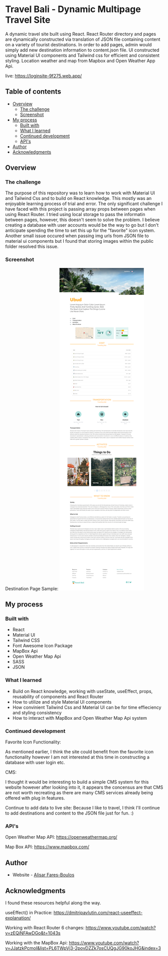 # Travel Bali - Dynamic Multipage Travel Site

A dynamic travel site built using React. React Router directory and pages are dynamically constructed via translation of JSON file containing content on a variety of tourist destinations. In order to add pages, admin would simply add new destination information to content.json file. UI constructed using Material UI components and Tailwind css for efficient and consistent styling. Location weather and map from Mapbox and Open Weather App Api.

live: https://loginsite-9f275.web.app/

## Table of contents

- [Overview](#overview)
  - [The challenge](#the-challenge)
  - [Screenshot](#screenshot)
- [My process](#my-process)
  - [Built with](#built-with)
  - [What I learned](#what-i-learned)
  - [Continued development](#continued-development)
  - [API's](#useful-resources)
- [Author](#author)
- [Acknowledgments](#acknowledgments)

## Overview

### The challenge

The purpose of this repository was to learn how to work with Material UI and Tailwind Css and to build on React knowledge. This mostly was an enjoyable learning process of trial and error. The only significant challenge I have faced with this project is passing array props between pages when using React Router. I tried using local storage to pass the informatin between pages, however, this doesn't seem to solve the problem. I believe creating a database with user accounts would be the way to go but I don't anticipate spending the time to set this up for the "favorite" icon system. Another small issue occured when passing img urls from JSON file to material ui components but I found that storing images within the public folder resolved this issue.

### Screenshot

Destination Page Sample:
![](./public/images/screenshots/screenshot_page_full_sml.png)

## My process

### Built with

- React
- Material UI
- Tailwind CSS
- Font Awesome Icon Package
- MapBox Api
- Open Weather Map Api
- SASS
- JSON

### What I learned

- Build on React knowledge, working with useState, useEffect, props, reusability of components and React Router
- How to utilize and style Material UI components
- How convinient Tailwind Css and Material UI can be for time effieciency and styling consistency
- How to interact with MapBox and Open Weather Map Api system

### Continued development

Favorite Icon Functionality:

As mentioned earlier, I think the site could benefit from the favorite icon functionality however I am not interested at this time in constructing a database with user login etc. 

CMS:

I thought it would be interesting to build a simple CMS system for this website however after looking into it, it appears the concensus are that CMS are not worth recreating as there are many CMS services already being offered with plug in features. 

Continue to add data to live site:
Because I like to travel, I think I'll continue to add destinations and content to the JSON file just for fun. :)

### API's

Open Weather Map API:
https://openweathermap.org/

Map Box API:
https://www.mapbox.com/

## Author

- Website - [Alisar Fares-Boulos](https://www.alisarfaresboulos.com)

## Acknowledgments

I found these resources helpful along the way.

useEffect() in Practice:
https://dmitripavlutin.com/react-useeffect-explanation/

Working with React Router 6 changes:
https://www.youtube.com/watch?v=zEQiNFAwDGo&t=1043s

Working with the MapBox Api:
https://www.youtube.com/watch?v=JJatzkPcmoI&list=PL6TWpVj3-2povDZZk7osCUQgJG90koJHG&index=3


